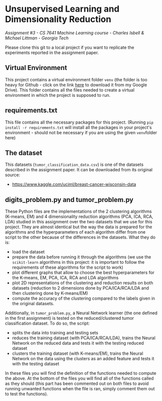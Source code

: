 # Unsupervised Learning and Dimensionality Reduction
*Assignment #3 - CS 7641 Machine Learning course - Charles Isbell & Michael Littman - Georgia Tech*

Please clone this git to a local project if you want to replicate the experiments reported in the assignment paper.

Virtual Environment
----
This project contains a virtual environment folder ```venv``` (the folder is too heavy for Github - click on the link [here](https://drive.google.com/drive/folders/1rMRTMel6CY66KMoxxhyu1D7r75wXKR3z?usp=sharing) to download it from my Google Drive). This folder contains all the files needed to create a virtual environment in which the project is supposed to run.

requirements.txt
----
This file contains all the necessary packages for this project. (Running ```pip install -r requirements.txt``` will install all the packages in your project's environment - should not be necessary if you are using the given ```venv```folder here)

The dataset
----
This datasets (```tumor_classification_data.csv```) is one of the datasets described in the assignment paper. It can be downloaded from its original source:
* https://www.kaggle.com/uciml/breast-cancer-wisconsin-data

digits_problem.py and tumor_problem.py
----
These Python files are the implementations of the 2 clustering algorithms (K-means, EM) and 4 dimensionality reduction algorithms (PCA, ICA, RCA, LDA) studied in this assignment over the two datasets that we use for this project. They are almost identical but the way the data is prepared for the algorithms and the hyperparameters of each algorithm differ from one script to the other because of the differences in the datasets.
What they do is:
- load the dataset
- prepare the data before running it through the algorithms (we use the ```scikit-learn``` algorithms in this project: it is important to follow the requirements of these algorithms for the script to work)
- plot different graphs that allow to choose the best hyperparameters for the K-means, EM, PCA, ICA, RCA and LDA algorithms
- plot 2D representations of the clustering and reduction results on both datasets (reduction to 2 dimensions done by PCA/ICA/RCA/LDA and then clustering done by K-means/EM)
- compute the accuracy of the clustering compared to the labels given in the original datasets.

Additionally, in ```tumor_problem.py```, a Neural Network learner (the one defined in the first assignment) is tested on the reduced/clustered tumor classification dataset. To do so, the script:
- splits the data into training and testing sets
- reduces the training dataset (with PCA/ICA/RCA/LDA), trains the Neural Network on the reduced data and tests it with the testing reduced dataset
- clusters the training dataset (with K-means/EM), trains the Neural Network on the data using the clusters as an added feature and tests it with the testing dataset

In these files you will find the definition of the functions needed to compute the above. At the bottom of the files you will find all of the functions called as they should (this part has been commented out on both files to avoid running unwanted functions when the file is ran, simply comment them out to test the functions).
